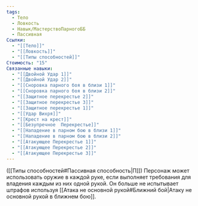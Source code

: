 ```yaml
---
tags:
  - Тело
  - Ловкость
  - Навык/МастерствоПарногоББ
  - Пассивная
Ссылки:
  - "[[Тело]]"
  - "[[Ловкость]]"
  - "[[Типы способностей]]"
Стоимость: "15"
Связанные навыки:
  - "[[Двойной Удар 1]]"
  - "[[Двойной Удар 2]]"
  - "[[Сноровка парного боя в близи 1]]"
  - "[[Сноровка парного боя в близи 2]]"
  - "[[Защитное перекрестье 2]]"
  - "[[Защитное перекрестье 3]]"
  - "[[Защитное перекрестье 1]]"
  - "[[Удар Вихря]]"
  - "[[Крест на крест]]"
  - "[[Безупречное  Перекрестье]]"
  - "[[Нападение в парном бою в близи 1]]"
  - "[[Нападение в парном бою в близи 2]]"
  - "[[Атакующее Перекрестье 1]]"
  - "[[Атакующее Перекрестье 2]]"
  - "[[Атакующее Перекрестье 3]]"
---
```

([[Типы способностей#Пассивная способность|П]]) Персонаж может использовать оружие в каждой руке, если выполняет требования для владения каждым из них одной рукой. Он больше не испытывает штрафов используя [[Атака не основной рукой#Ближний бой|Атаку не основной рукой в ближнем бою]].